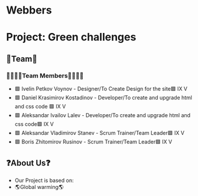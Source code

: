 # Webbers
# Project: Green challenges

## 🤝Team🤝

### 👨‍👨‍👦‍👦Team Members👨‍👨‍👦‍👦

* 🟩 Ivelin Petkov Voynov - Designer/To Create Design for the site🟩 IX V
* 🟩 Daniel Krasimirov Kostadinov - Developer/To create  and upgrade html and css code 🟩 IX V
* 🟩 Aleksandar Ivailov Lalev - Developer/To create and upgrade html and css code🟩 IX V
* 🟩 Aleksandar Vladimirov Stanev - Scrum Trainer/Team Leader🟩 IX V
* 🟩 Boris Zhitomirov Rusinov - Scrum Trainer/Team Leader🟩 IX V
  
## ❓About Us❓
* Our Project is based on:
* 🌎Global warming🌎
